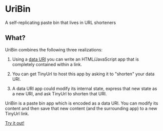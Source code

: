 # UriBin

A self-replicating paste bin that lives in URL shorteners

## What?

UriBin combines the following three realizations:

1. Using a [data
   URI](https://developer.mozilla.org/en-US/docs/Web/HTTP/data_URIs) you can
   write an HTML/JavaScript app that is completely contained within a link.

2. You can get TinyUrl to host this app by asking it to "shorten" your data
   URI.

3. A data URI app could modify its internal state, express that new state as
   a new URI, and ask TinyUrl to shorten that URI.

UriBin is a paste bin app which is encoded as a data URI. You can modify its
content and then save that new content (and the surrounding app) to a new
TinyUrl link.

[Try it out!](http://tinyurl.com/lu2z465)
